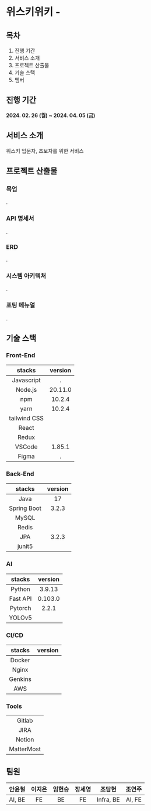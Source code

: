 # 위스키위키 -

## 목차

1. 진행 기간
2. 서비스 소개
3. 프로젝트 산출물
4. 기술 스택
5. 멤버

## 진행 기간

<b>2024. 02. 26 (월) ~ 2024. 04. 05 (금)</b>

## 서비스 소개

위스키 입문자, 초보자를 위한 서비스

## 프로젝트 산출물

### 목업

.

### API 명세서

.

### ERD

.

### 시스템 아키텍처

.

### 포팅 메뉴얼

.

## 기술 스택

### Front-End

|    stacks    | version |
| :----------: | :-----: |
|  Javascript  |    .    |
|   Node.js    | 20.11.0 |
|     npm      | 10.2.4  |
|     yarn     | 10.2.4  |
| tailwind CSS |         |
|    React     |         |
|    Redux     |         |
|    VSCode    | 1.85.1  |
|    Figma     |    .    |

### Back-End

|   stacks    | version |
| :---------: | :-----: |
|    Java     |   17    |
| Spring Boot |  3.2.3  |
|    MySQL    |         |
|    Redis    |         |
|     JPA     |  3.2.3  |
|   junit5    |         |

### AI

|  stacks  | version |
| :------: | :-----: |
|  Python  | 3.9.13  |
| Fast API | 0.103.0 |
| Pytorch  |  2.2.1  |
|  YOLOv5  |         |

### CI/CD

| stacks  | version |
| :-----: | :-----: |
| Docker  |         |
|  Nginx  |         |
| Genkins |         |
|   AWS   |         |

### Tools

|            |
| :--------: |
|   Gitlab   |
|    JIRA    |
|   Notion   |
| MatterMost |

## 팀원

| 안윤철 | 이지은 | 임현승 | 장세영 |  조담현   | 조연주 |
| :----: | :----: | :----: | :----: | :-------: | :----: |
| AI, BE |   FE   |   BE   |   FE   | Infra, BE | AI, FE |

